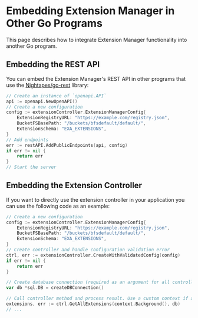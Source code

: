 # Embedding Extension Manager in Other Go Programs

This page describes how to integrate Extension Manager functionality into another Go program.

## Embedding the REST API

You can embed the Extension Manager's REST API in other programs that use the [Nightapes/go-rest](https://github.com/Nightapes/go-rest) library:

```go
// Create an instance of `openapi.API`
api := openapi.NewOpenAPI()
// Create a new configuration
config := extensionController.ExtensionManagerConfig{
    ExtensionRegistryURL: "https://example.com/registry.json", 
    BucketFSBasePath: "/buckets/bfsdefault/default/",
    ExtensionSchema: "EXA_EXTENSIONS",
}
// Add endpoints
err := restAPI.AddPublicEndpoints(api, config)
if err != nil {
    return err
}
// Start the server
```

## Embedding the Extension Controller

If you want to directly use the extension controller in your application you can use the following code as an example:

```go
// Create a new configuration
config := extensionController.ExtensionManagerConfig{
    ExtensionRegistryURL: "https://example.com/registry.json", 
    BucketFSBasePath: "/buckets/bfsdefault/default/",
    ExtensionSchema: "EXA_EXTENSIONS",
}
// Create controller and handle configuration validation error
ctrl, err := extensionController.CreateWithValidatedConfig(config)
if err != nil {
    return err
}

// Create database connection (required as an argument for all controller methods)
var db *sql.DB = createDBConnection()

// Call controller method and process result. Use a custom context if available.
extensions, err := ctrl.GetAllExtensions(context.Background(), db)
// ...
```
